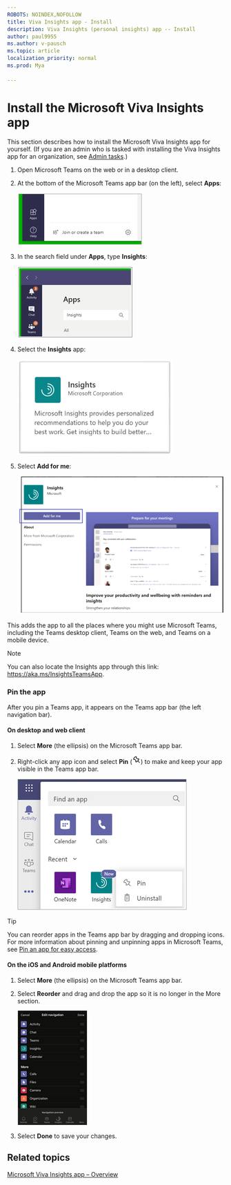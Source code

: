 ```yaml
---
ROBOTS: NOINDEX,NOFOLLOW
title: Viva Insights app - Install
description: Viva Insights (personal insights) app -- Install 
author: paul9955
ms.author: v-pausch
ms.topic: article
localization_priority: normal 
ms.prod: Mya

---
```


# Install the Microsoft Viva Insights app

This section describes how to install the Microsoft Viva Insights app for yourself. (If you are an admin who is tasked with installing the Viva Insights app for an organization, see [Admin tasks](teams-app-admin-tasks.md).)  

1. Open Microsoft Teams on the web or in a desktop client. 

2. At the bottom of the Microsoft Teams app bar (on the left), select **Apps**: 

   ![Apps icon in Teams](Images/teams-apps.png)
 
3. In the search field under **Apps**, type **Insights**:
   
   ![Search for Insights](Images/apps-search-insights.png)

4. Select the **Insights** app:

   ![Select Insights app](Images/select-insights-app-teams.png)

5. Select **Add for me**:

   ![Add for me button](Images/add-for-me-new-410.png)

This adds the app to all the places where you might use Microsoft Teams, including the Teams desktop client, Teams on the web, and Teams on a mobile device.   

> [!Note] 
> You can also locate the Insights app through this link: https://aka.ms/InsightsTeamsApp. 

### Pin the app 

After you pin a Teams app, it appears on the Teams app bar (the left navigation bar). 

#### On desktop and web client 

1. Select **More** (the ellipsis) on the Microsoft Teams app bar.  

2. Right-click any app icon and select **Pin** (![Pin an app](Images/pin.png)) to make and keep your app visible in the Teams app bar. 
   
   ![Pin an app in Teams](Images/pin-an-app-in-teams.png)

> [!Tip] 
> You can reorder apps in the Teams app bar by dragging and dropping icons. For more information about pinning and unpinning apps in Microsoft Teams, see [Pin an app for easy access](https://support.microsoft.com/en-us/office/pin-an-app-for-easy-access-3045fd44-6604-4ba7-8ecc-1c0d525e89ec). 
 
#### On the iOS and Android mobile platforms

1. Select **More** (the ellipsis) on the Microsoft Teams app bar.  

2. Select **Reorder** and drag and drop the app so it is no longer in the More section. 

   ![Reorder android app icon](Images/ios-android.png)

3. Select **Done** to save your changes. 

## Related topics

[Microsoft Viva Insights app &ndash; Overview](teams-app.md)

